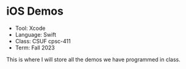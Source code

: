 # iOS Demos
* Tool: Xcode
* Language: Swift
* Class: CSUF cpsc-411
* Term: Fall 2023

This is where I will store all the demos we have programmed in class.
